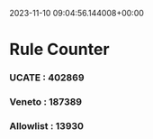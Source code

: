 2023-11-10 09:04:56.144008+00:00
# Rule Counter 
 ### UCATE : 402869

 ### Veneto : 187389

 ### Allowlist : 13930